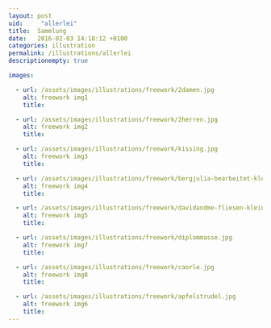 ```yaml
---
layout: post
uid:     "allerlei"
title:  Sammlung
date:   2016-02-03 14:18:12 +0100
categories: illustration
permalink: /illustrations/allerlei
descriptionempty: true

images:

  - url: /assets/images/illustrations/freework/2damen.jpg
    alt: freework img1
    title:

  - url: /assets/images/illustrations/freework/2herren.jpg
    alt: freework img2
    title:

  - url: /assets/images/illustrations/freework/kissing.jpg
    alt: freework img3
    title:

  - url: /assets/images/illustrations/freework/bergjulia-bearbeitet-klein.jpg
    alt: freework img4
    title:

  - url: /assets/images/illustrations/freework/davidandme-fliesen-klein.jpg
    alt: freework img5
    title:

  - url: /assets/images/illustrations/freework/diplommasse.jpg
    alt: freework img7
    title:

  - url: /assets/images/illustrations/freework/caorle.jpg
    alt: freework img8
    title:

  - url: /assets/images/illustrations/freework/apfelstrudel.jpg
    alt: freework img6
    title:
---
```

